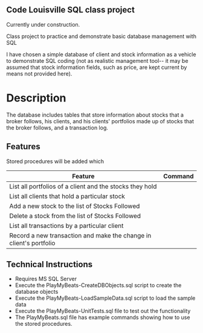 ## Code Louisville SQL class project

Currently under construction.

Class project to practice and demonstrate basic database management with SQL

I have chosen a simple database of client and stock information as a vehicle to demonstrate SQL coding (not as realistic management tool--   it may be assumed that stock information fields, such as  price, are kept current by means not provided here).

# Description

The database includes tables that store information about stocks that a broker follows, his clients, and his clients' portfolios made up of stocks that the broker follows, and a transaction log.

## Features

Stored procedures will be added which

| Feature | Command |
| -------- | -------- |
| List all portfolios of a client and the stocks they hold |
| List all clients that hold a particular stock |
| Add a new stock to the list of Stocks Followed |
| Delete a stock from the list of Stocks Followed|
| List all transactions by a particular client|
| Record a new transaction and make the change in client's portfolio |

## Technical Instructions
- Requires MS SQL Server
- Execute the PlayMyBeats-CreateDBObjects.sql script to create the database objects
- Execute the PlayMyBeats-LoadSampleData.sql script to load the sample data
- Execute the PlayMyBeats-UnitTests.sql file to test out the functionality
- The PlayMyBeats.sql file has example commands showing how to use the stored procedures.